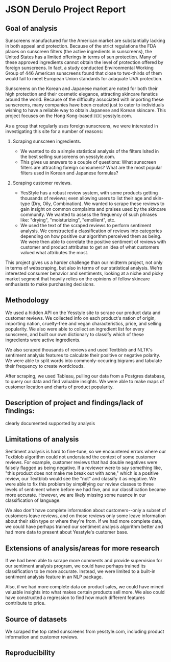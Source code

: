 # JSON Derulo Project Report

## Goal of analysis
Sunscreens manufactured for the American market are substantially lacking in both appeal and protection. Because of the strict regulations the FDA places on sunscreen filters (the active ingredients in sunscreens), the United States has a limited offerings in terms of sun protection. Many of these approved ingredients cannot obtain the level of protection offered by foreign sunscreens. In fact, a study conducted Environmental Working Group of 446 American sunscreens found that close to two-thirds of them would fail to meet European Union standards for adaquate UVA protection. 

Sunscreens on the Korean and Japanese market are noted for both their high protection and their cosmetic elegance, attracting skincare fanatics around the world. Because of the difficulty associated with importing these sunscreens, many companies have been created just to cater to individuals wishing to have a reliable way to obtain Japanese and Korean skincare. This project focuses on the Hong Kong-based 🇭🇰 yesstyle.com. 

As a group that regularly uses foreign sunscreens, we were interested in investigating this site for a number of reasons: 

1. Scraping sunscreen ingredients.
    - We wanted to do a simple statistical analysis of the filters lsited in the best selling sunscreens on yesstyle.com. 
    - This gives us answers to a couple of questions: What sunscreen filters are attracting foreign consumers? What are the most popular
    filters used in Korean and Japanese formulas? 

2. Scraping customer reviews.
    - YesStyle has a robust review system, with some products getting thousands of reviews; even allowing users to list their age and 
    skin-type (Dry, Oily, Combination). We wanted to scrape these reviews to gain insight on common complaints and praises used by the
    skincare community. We wanted to assess the frequency of such phrases like: "drying", "moisturizing", "emollient", etc. 
    - We used the text of the scraped reviews to perform sentiment analysis.  We constructed a classification of reviews into categories depending on how       positive our algorithm perceived them as being.  We were then able to correlate the positive sentiment of reviews with customer and product attributes      to get an idea of what customers valued what attributes the most.

This project gives us a harder challenge than our midterm project, not only in terms of webscraping, but also in terms of our statistical analysis. We're interested consumer behavior and sentiments, looking at a niche and picky market segment that heavily relies on the opinions of fellow skincare enthusiasts to make purchasing decisions.


## Methodology
We used a hidden API on the Yesstyle site to scrape our product data and customer reviews.  We collected info on each product's nation of origin, importing nation, cruelty-free and vegan characteristics, price, and selling popularity.  We also were able to collect an ingredient list for every sunscreen, and built our own dictionary to classify which of these ingredients were active ingredients.

We also scraped thousands of reviews and used Textblob and NLTK's sentiment analysis features to calculate their positive or negative polarity.  We were able to split words into commonly-occuring bigrams and tabulate their frequency to create wordclouds.

After scraping, we used Tableau, pulling our data from a Postgres database, to query our data and find valuable insights.  We were able to make maps of customer location and charts of product popularity.

## Description of project and findings/lack of findings:
clearly documented
supported by analysis

## Limitations of analysis
Sentiment analysis is hard to fine-tune, so we encountered errors where our Textblob algorithm could not understand the context of some customer reviews.  For example, customer reviews that had double negatives were falsely flagged as being negative.  If a reviewer were to say something like, "this product does not make me break out with acne," which is a positive review, our Textblob would see the "not" and classify it as negative.  We were able to fix this problem by simplifying our review classes to three levels of sentiment where before we had five, and our classification became more accurate.  However, we are likely missing some nuance in our classification of language.

We also don't have complete information about customers--only a subset of customers leave reviews, and on those reviews only some leave information about their skin type or where they're from.  If we had more complete data, we could have perhaps trained our sentiment analysis algorithm better and had more data to present about Yesstyle's customer base.

## Extensions of analysis/areas for more research
If we had been able to scrape more comments and provide supervision for our sentiment analysis program, we could have perhaps trained its classification to be more accurate.  Instead, we were limited to a built-in sentiment analysis feature in an NLP package.

Also, if we had more complete data on product sales, we could have mined valuable insights into what makes certain products sell more.  We also could have constructed a regression to find how much different features contribute to price.

## Source of datasets
We scraped the top rated sunscreens from yesstyle.com, including product information and customer reviews.  

## Reproducibility

